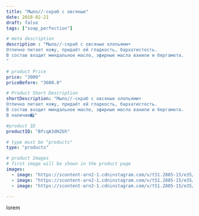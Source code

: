 ```yaml
---
title: "Мыло//-скраб с овсяные"
date: 2018-02-21
draft: false
tags: ["soap_perfection"]

# meta description
description : "Мыло//-скраб с овсяные хлопьями☀️
Отлично питает кожу, придаёт ей гладкость, бархатистость.
В состав входит миндальное масло, эфирные масла ванили и бергамота.
"

# product Price
price: "3000"
priceBefore: "3600.0"

# Product Short Description
shortDescription: "Мыло//-скраб с овсяные хлопьями☀️
Отлично питает кожу, придаёт ей гладкость, бархатистость.
В состав входит миндальное масло, эфирные масла ванили и бергамота.
В наличии🛍️"

#product ID
productID: "BfcqA3dH2bh"

# type must be "products"
type: "products"

# product Images
# first image will be shown in the product page
images:
  - image: "https://scontent-arn2-1.cdninstagram.com/v/t51.2885-15/e35/28156656_208548213217326_3585949104024322048_n.jpg?se=7&tp=1&_nc_ht=scontent-arn2-1.cdninstagram.com&_nc_cat=106&_nc_ohc=-81GdrYe-b8AX_RBy0O&oh=545abd40d63d65ff8cddd6bb372eb32b&oe=6069F7FE&ig_cache_key=MTcxODg3OTQ0NzAwNzgxNzUyOA%3D%3D.2"
  - image: "https://scontent-arn2-1.cdninstagram.com/v/t51.2885-15/e35/27878823_190374871723672_3661013269658730496_n.jpg?se=7&tp=1&_nc_ht=scontent-arn2-1.cdninstagram.com&_nc_cat=104&_nc_ohc=HgA7nKhn8YMAX8Y8ONp&oh=401db2bab26a0ae16c6bc1f233bdcdc5&oe=606B676F&ig_cache_key=MTcxODg3OTQ2Mjc4Njg1MTU2Nw%3D%3D.2"
  - image: "https://scontent-arn2-1.cdninstagram.com/v/t51.2885-15/e35/28152498_2075793012435959_3480364368208592896_n.jpg?se=7&tp=1&_nc_ht=scontent-arn2-1.cdninstagram.com&_nc_cat=111&_nc_ohc=9_3SDS9p4BoAX9HNtcQ&oh=d77b1c20729143b13846258eea3ac9ee&oe=606B9952&ig_cache_key=MTcxODg3OTQ3MjY0MzI2ODIxOQ%3D%3D.2"

---
```

lorem
